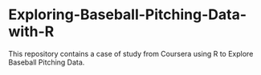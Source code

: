 # Exploring-Baseball-Pitching-Data-with-R
This repository contains a case of study from Coursera using R to Explore Baseball Pitching Data.
